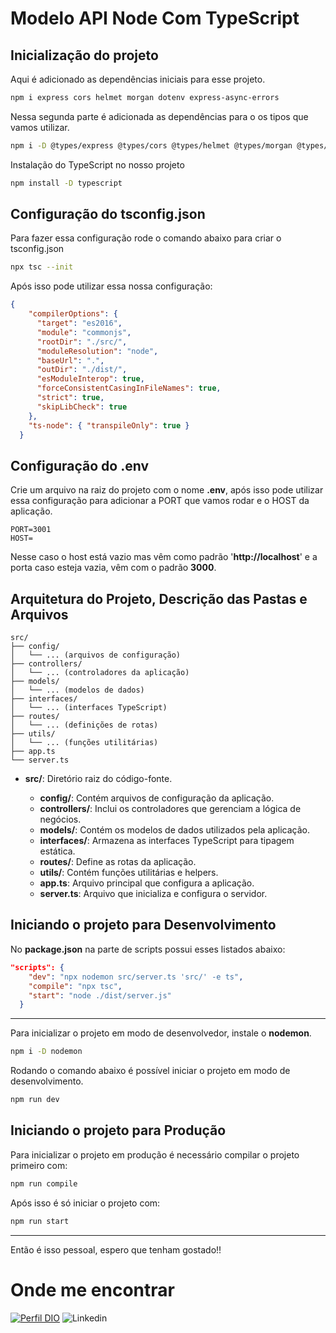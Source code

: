 # Modelo API Node Com TypeScript

## Inicialização do projeto

Aqui é adicionado as dependências iniciais para esse projeto.
```bash
npm i express cors helmet morgan dotenv express-async-errors
```


Nessa segunda parte é adicionada as dependências para o os tipos que vamos utilizar.

```bash
npm i -D @types/express @types/cors @types/helmet @types/morgan @types/dotenv ts-node
```

Instalação do TypeScript no nosso projeto

```bash
npm install -D typescript 
```

## Configuração do __tsconfig.json__

Para fazer essa configuração rode o comando abaixo para criar o tsconfig.json

```bash
npx tsc --init
```

Após isso pode utilizar essa nossa configuração:

```json
{
    "compilerOptions": {
      "target": "es2016",
      "module": "commonjs",
      "rootDir": "./src/",
      "moduleResolution": "node",
      "baseUrl": ".",
      "outDir": "./dist/",
      "esModuleInterop": true,
      "forceConsistentCasingInFileNames": true,
      "strict": true,
      "skipLibCheck": true
    },
    "ts-node": { "transpileOnly": true }
  }
```

## Configuração do __.env__

Crie um arquivo na raiz do projeto com o nome __.env__, após isso pode utilizar essa configuração para adicionar a PORT que vamos rodar e o HOST da aplicação.

```
PORT=3001
HOST=
```

Nesse caso o host está vazio mas vêm como padrão '__http://localhost__' e a porta caso esteja vazia, vêm com o padrão __3000__.

## Arquitetura do Projeto, Descrição das Pastas e Arquivos

```
src/
├── config/
│   └── ... (arquivos de configuração)
├── controllers/
│   └── ... (controladores da aplicação)
├── models/
│   └── ... (modelos de dados)
├── interfaces/
│   └── ... (interfaces TypeScript)
├── routes/
│   └── ... (definições de rotas)
├── utils/
│   └── ... (funções utilitárias)
├── app.ts 
└── server.ts 
```

* __src/__: Diretório raiz do código-fonte.

  - __config/__: Contém arquivos de configuração da aplicação.
  - __controllers/__: Inclui os controladores que gerenciam a lógica de negócios.
  - __models/__: Contém os modelos de dados utilizados pela aplicação.
  - __interfaces/__: Armazena as interfaces TypeScript para tipagem estática.
  - __routes/__: Define as rotas da aplicação.
  - __utils/__: Contém funções utilitárias e helpers.
  - __app.ts__: Arquivo principal que configura a aplicação.
  - __server.ts__: Arquivo que inicializa e configura o servidor.


## Iniciando o projeto para Desenvolvimento

No __package.json__ na parte de scripts possui esses listados abaixo:

```json
"scripts": {
    "dev": "npx nodemon src/server.ts 'src/' -e ts",
    "compile": "npx tsc",
    "start": "node ./dist/server.js"
  }
```
---

Para inicializar o projeto em modo de desenvolvedor, instale o __nodemon__.

```bash
npm i -D nodemon
```

Rodando o comando abaixo é possível iniciar o projeto em modo de desenvolvimento.

```bash
npm run dev
```

## Iniciando o projeto para Produção

Para inicializar o projeto em produção é necessário compilar o projeto primeiro com:

```bash
npm run compile
```

Após isso é só iniciar o projeto com:

```bash
npm run start
```

---

Então é isso pessoal, espero que tenham gostado!! 

<h1>Onde me encontrar</h1>

[![Perfil DIO](https://img.shields.io/badge/-Meu%20Perfil%20na%20DIO-30A3DC?style=flap)](https://www.dio.me/users/gabrielsantos98898)
![Linkedin](https://img.shields.io/badge/-Gabriel_Santos-blue?style=flat-square&logo=Linkedin&logoColor=white&link=https://www.linkedin.com/in/gabriel-santos-b53632196/)